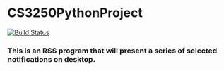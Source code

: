 # CS3250PythonProject

[![Build Status](https://travis-ci.com/Jhawk1196/CS3250PythonProject.svg?branch=feature)](https://travis-ci.com/Jhawk1196/CS3250PythonProject)

### This is an RSS program that will present a series of selected notifications on desktop.
